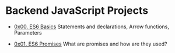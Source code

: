 # Backend JavaScript Projects

- [0x00. ES6 Basics](0x00-ES6_basic)
Statements and declarations,
Arrow functions,
Parameters

- [0x01. ES6 Promises](0x01-ES6_promise)
What are promises and how are they used?

